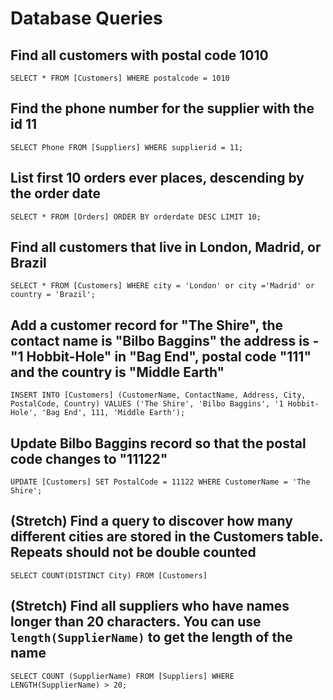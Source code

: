 # Database Queries

## Find all customers with postal code 1010
    SELECT * FROM [Customers] WHERE postalcode = 1010

## Find the phone number for the supplier with the id 11
    SELECT Phone FROM [Suppliers] WHERE supplierid = 11;

## List first 10 orders ever places, descending by the order date
    SELECT * FROM [Orders] ORDER BY orderdate DESC LIMIT 10;

## Find all customers that live in London, Madrid, or Brazil
    SELECT * FROM [Customers] WHERE city = 'London' or city ='Madrid' or country = 'Brazil';

## Add a customer record for "The Shire", the contact name is "Bilbo Baggins" the address is -"1 Hobbit-Hole" in "Bag End", postal code "111" and the country is "Middle Earth"
    INSERT INTO [Customers] (CustomerName, ContactName, Address, City, PostalCode, Country) VALUES ('The Shire', 'Bilbo Baggins', '1 Hobbit-Hole', 'Bag End', 111, 'Middle Earth');

## Update Bilbo Baggins record so that the postal code changes to "11122"
    UPDATE [Customers] SET PostalCode = 11122 WHERE CustomerName = 'The Shire';

## (Stretch) Find a query to discover how many different cities are stored in the Customers table. Repeats should not be double counted
    SELECT COUNT(DISTINCT City) FROM [Customers]

## (Stretch) Find all suppliers who have names longer than 20 characters. You can use `length(SupplierName)` to get the length of the name
    SELECT COUNT (SupplierName) FROM [Suppliers] WHERE LENGTH(SupplierName) > 20;